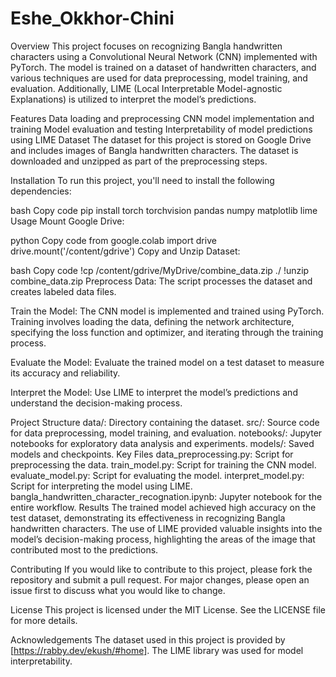 # Eshe_Okkhor-Chini
Overview
This project focuses on recognizing Bangla handwritten characters using a Convolutional Neural Network (CNN) implemented with PyTorch. The model is trained on a dataset of handwritten characters, and various techniques are used for data preprocessing, model training, and evaluation. Additionally, LIME (Local Interpretable Model-agnostic Explanations) is utilized to interpret the model’s predictions.

Features
Data loading and preprocessing
CNN model implementation and training
Model evaluation and testing
Interpretability of model predictions using LIME
Dataset
The dataset for this project is stored on Google Drive and includes images of Bangla handwritten characters. The dataset is downloaded and unzipped as part of the preprocessing steps.

Installation
To run this project, you'll need to install the following dependencies:

bash
Copy code
pip install torch torchvision pandas numpy matplotlib lime
Usage
Mount Google Drive:

python
Copy code
from google.colab import drive
drive.mount('/content/gdrive')
Copy and Unzip Dataset:

bash
Copy code
!cp /content/gdrive/MyDrive/combine_data.zip ./
!unzip combine_data.zip
Preprocess Data:
The script processes the dataset and creates labeled data files.

Train the Model:
The CNN model is implemented and trained using PyTorch. Training involves loading the data, defining the network architecture, specifying the loss function and optimizer, and iterating through the training process.

Evaluate the Model:
Evaluate the trained model on a test dataset to measure its accuracy and reliability.

Interpret the Model:
Use LIME to interpret the model’s predictions and understand the decision-making process.

Project Structure
data/: Directory containing the dataset.
src/: Source code for data preprocessing, model training, and evaluation.
notebooks/: Jupyter notebooks for exploratory data analysis and experiments.
models/: Saved models and checkpoints.
Key Files
data_preprocessing.py: Script for preprocessing the data.
train_model.py: Script for training the CNN model.
evaluate_model.py: Script for evaluating the model.
interpret_model.py: Script for interpreting the model using LIME.
bangla_handwritten_character_recognation.ipynb: Jupyter notebook for the entire workflow.
Results
The trained model achieved high accuracy on the test dataset, demonstrating its effectiveness in recognizing Bangla handwritten characters. The use of LIME provided valuable insights into the model’s decision-making process, highlighting the areas of the image that contributed most to the predictions.

Contributing
If you would like to contribute to this project, please fork the repository and submit a pull request. For major changes, please open an issue first to discuss what you would like to change.

License
This project is licensed under the MIT License. See the LICENSE file for more details.

Acknowledgements
The dataset used in this project is provided by [https://rabby.dev/ekush/#home].
The LIME library was used for model interpretability.
